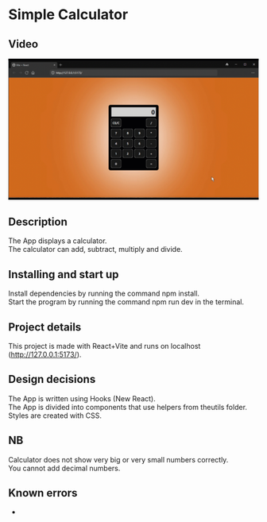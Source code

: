 # Simple Calculator

## Video

![Video](video.gif)

## Description

The App displays a calculator.
<br />
The calculator can add, subtract, multiply and divide.

## Installing and start up

Install dependencies by running the command npm install.
<br />
Start the program by running the command npm run dev in the terminal.

## Project details

This project is made with React+Vite and runs on localhost (http://127.0.0.1:5173/).

## Design decisions

The App is written using Hooks (New React).
<br />
The App is divided into components that use helpers from theutils folder.
<br />
Styles are created with CSS.

## NB

Calculator does not show very big or very small numbers correctly.
<br />
You cannot add decimal numbers.

## Known errors

-
